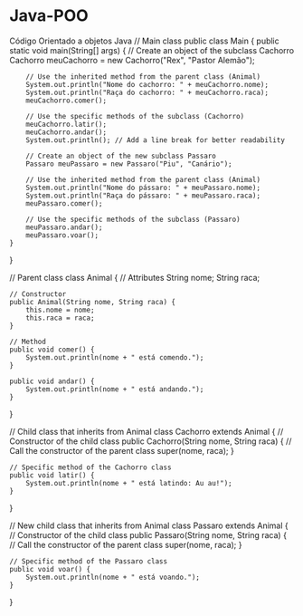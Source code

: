 # Java-POO
Código Orientado a objetos Java
// Main class
public class Main {
    public static void main(String[] args) {
        // Create an object of the subclass Cachorro
        Cachorro meuCachorro = new Cachorro("Rex", "Pastor Alemão");

        // Use the inherited method from the parent class (Animal)
        System.out.println("Nome do cachorro: " + meuCachorro.nome);
        System.out.println("Raça do cachorro: " + meuCachorro.raca);
        meuCachorro.comer();

        // Use the specific methods of the subclass (Cachorro)
        meuCachorro.latir();
        meuCachorro.andar();
        System.out.println(); // Add a line break for better readability

        // Create an object of the new subclass Passaro
        Passaro meuPassaro = new Passaro("Piu", "Canário");

        // Use the inherited method from the parent class (Animal)
        System.out.println("Nome do pássaro: " + meuPassaro.nome);
        System.out.println("Raça do pássaro: " + meuPassaro.raca);
        meuPassaro.comer();

        // Use the specific methods of the subclass (Passaro)
        meuPassaro.andar();
        meuPassaro.voar();
    }
}

// Parent class
class Animal {
    // Attributes
    String nome;
    String raca;

    // Constructor
    public Animal(String nome, String raca) {
        this.nome = nome;
        this.raca = raca;
    }

    // Method
    public void comer() {
        System.out.println(nome + " está comendo.");
    }

    public void andar() {
        System.out.println(nome + " está andando.");
    }
}

// Child class that inherits from Animal
class Cachorro extends Animal {
    // Constructor of the child class
    public Cachorro(String nome, String raca) {
        // Call the constructor of the parent class
        super(nome, raca);
    }

    // Specific method of the Cachorro class
    public void latir() {
        System.out.println(nome + " está latindo: Au au!");
    }
}

// New child class that inherits from Animal
class Passaro extends Animal {
    // Constructor of the child class
    public Passaro(String nome, String raca) {
        // Call the constructor of the parent class
        super(nome, raca);
    }

    // Specific method of the Passaro class
    public void voar() {
        System.out.println(nome + " está voando.");
    }
}
